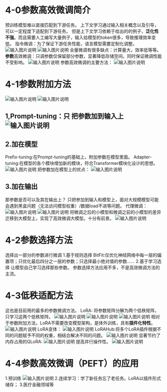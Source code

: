 # 4-0参数高效微调简介
预训练模型难以直接匹配到下游任务。
上下文学习通过输入相关概念以及引导，可以一定程度下适配到下游任务。
但是上下文学习依赖于给出的的例子，**泛化性不强**。而且需要人工编写大量例子，输入给模型的token很多，导致推理效率变低。
指令微调：为了保证下游任务性能，语言模型需要定制化调整。
![输入图片说明](/imgs/2025-10-14/0elqpllVsaAlj3Va.png)
![输入图片说明](/imgs/2025-10-14/T4Tppt72SyUAKeiM.png)
全量微调有很多缺点：计算量大，效率低等等。
**参数**高效微调：只调参数仅保留部分参数，显著降低存储空间。同时保证微调性能不受影响。
![输入图片说明](/imgs/2025-10-14/wkUDynd4vtLYphWS.png)
参数高效微调的主要方法：
![输入图片说明](/imgs/2025-10-14/20o3nhvNM3V5t5E7.png)
# 4-1参数附加方法
![输入图片说明](/imgs/2025-10-14/9epQLPUEsBDSoAOd.png)
![输入图片说明](/imgs/2025-10-14/mfIbEfBZmdtNXEh3.png)
## 1,Prompt-tuning：只 把参数加到输入上![输入图片说明](/imgs/2025-10-14/CVUfK3dXJ3RkodP6.png)
## 2.加在模型
Prefix-tuning:在Prompt-tuning的基础上，附加参数在模型里面。
Adapter-tuning:在模型的各个模块增加新的模块，符合Transformer模块化设计的思想。
![输入图片说明](/imgs/2025-10-14/68yBaFO50qsfOKkz.png)
把参数加在模型上的优点：
![输入图片说明](/imgs/2025-10-14/AqJaTIi05tbRCYT2.png)
## 3.加在输出
那参数是否可以及其在输出上？
只把参加到输入和模型上，面对大规模模型可能会遇到黑盒问题（无法访问模型权重）/数据load不进等问题。
代理微调： 
![输入图片说明](/imgs/2025-10-14/1vV2WpQbJnUjVfGv.png)
![输入图片说明](/imgs/2025-10-14/dQVf4srYeRhJcntw.png)
将微调之后的小模型和微调之前的小模型的差异迁移到大模型上，实现了高效微调大模型。十分有前景。
![输入图片说明](/imgs/2025-10-14/PqHHcLuxz6RuKXFI.png)
# 4-2参数选择方法
选择出一部分的参数进行微调
1.基于规则选择
BitFit:仅优化神经网络中每一层的偏置项；只优化最后四分之一层的参数；只选择最小绝对值的参数......
2.基于学习选择
让模型自己学习选择那些参数。
参数选择方法应用不多，不是高效微调方法的主流。
# 4-3低秩适配方法
这也是目前用的最多的参数微调方法。
LoRA: 将参数矩阵分解为两个低秩矩阵，只学习这两个低秩矩阵。 
![输入图片说明](/imgs/2025-10-14/53Bp3hqkGkdpHjtI.png)
![输入图片说明](/imgs/2025-10-14/w6sNa2Le6G7C7yWj.png)
![输入图片说明](/imgs/2025-10-14/MQjRhzYgakpfwzCl.png)
相对于参数附加方法，LoRA不需要改变模型架构，是体外训练，具有**插件化特性**。
![输入图片说明](/imgs/2025-10-14/QBSYBuPYJQC9M4K3.png)
LoRA变体：
![输入图片说明](/imgs/2025-10-14/ehrPOiDRccwLgYeD.png)
LoRAHub:将多个LoRA插件根据不同的问题赋予不同的权重，相结合解决不同的问题。
![输入图片说明](/imgs/2025-10-14/advg4c4I5m6CJrZP.png)
显著节约了内存占用的QLoRA:
![输入图片说明](/imgs/2025-10-14/A7HjyfLenQxRSO5i.png)
提高并行操作性。 
![输入图片说明](/imgs/2025-10-14/Le3UpwASdIFpHcYD.png)
# 4-4参数高效微调（PEFT）的应用 
1.预训练
![输入图片说明](/imgs/2025-10-15/K7pNVjq4L3r5obxE.png)
2.连续学习：学了新任务忘了老任务。LoRA以插件形式储存；
3.医疗金融领域等
<!--stackedit_data:
eyJoaXN0b3J5IjpbMjA0NzA1MjkxNl19
-->